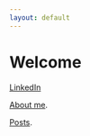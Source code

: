```yaml
---
layout: default
---
```


# Welcome

[LinkedIn](https://www.linkedin.com/in/owen-williams-6768071b7)

[About me](./Aboutme.md).

[Posts](./posts.md).


